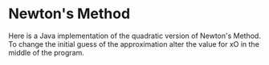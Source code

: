 # Newton's Method
Here is a Java implementation of the quadratic version of Newton's Method. To change the initial guess of the approximation alter the value for xO in the middle of the program.
